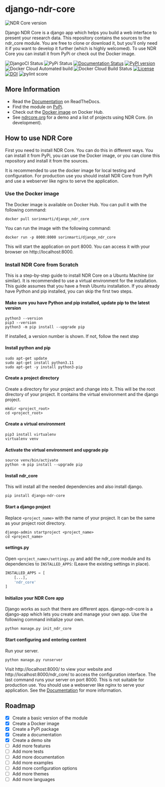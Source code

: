 # django-ndr-core
![NDR Core version](https://img.shields.io/badge/dynamic/json?url=https%3A%2F%2Fraw.githubusercontent.com%2Fsorinmarti%2Fdjango_ndr_core%2Fmaster%2Finfo.json&query=version&label=NDR%20Core%20version)

Django NDR Core is a django app which helps you build a web interface to present your research
data. This repository contains the sources to the ndr_core module. You are free to clone
or download it, but you'll only need it if you want to develop it further (which is
highly welcomed). To use NDR Core you can install it from PyPi or check out the Docker image. 

![DjangoCI Status](https://github.com/sorinmarti/django_ndr_core/actions/workflows/django.yml/badge.svg)
![PyPi Status](https://github.com/sorinmarti/django_ndr_core/actions/workflows/python-publish.yml/badge.svg)
[![Documentation Status](https://readthedocs.org/projects/django-ndr-core/badge/?version=latest)](https://django-ndr-core.readthedocs.io/en/latest/?badge=latest)
[![PyPI version](https://badge.fury.io/py/django-ndr-core.svg)](https://badge.fury.io/py/django-ndr-core)
![Docker Cloud Automated build](https://img.shields.io/docker/cloud/automated/sorinmarti/django-ndr-core)
![Docker Cloud Build Status](https://img.shields.io/docker/cloud/build/sorinmarti/django-ndr-core)
[![License](https://img.shields.io/badge/License-BSD_3--Clause-blue.svg)](https://opensource.org/licenses/BSD-3-Clause)
[![DOI](https://zenodo.org/badge/541529637.svg)](https://zenodo.org/badge/latestdoi/541529637)
![pylint score](https://mperlet.github.io/pybadge/badges/9.48.svg)

## More Information
- Read the [Documentation](https://django-ndr-core.readthedocs.io/en/latest/) on ReadTheDocs.
- Find the module on [PyPi](https://pypi.org/project/django-ndr-core/).
- Check out the [Docker image](https://hub.docker.com/r/sorinmarti/django_ndr_core) on Docker Hub.
- See [ndrcore.org](https://ndrcore.org) for a demo and a list of projects using NDR Core. (in development). 

## How to use NDR Core
First you need to install NDR Core. You can do this in different ways. You can install it from PyPi, you can use the
Docker image, or you can clone this repository and install it from the sources.

It is recommended to use the docker image for local testing and configuration. For production use you should install
NDR Core from PyPi and use a webserver like nginx to serve the application.

### Use the Docker image
The Docker image is available on Docker Hub. You can pull it with the following command:
```shell
docker pull sorinmarti/django_ndr_core
```
You can run the image with the following command:
```shell
docker run -p 8000:8000 sorinmarti/django_ndr_core
```
This will start the application on port 8000. You can access it with your browser on http://localhost:8000.


### Install NDR Core from Scratch
This is a step-by-step guide to install NDR Core on a Ubuntu Machine (or similar). It is recommended to use a virtual environment
for the installation. This guide assumes that you have a fresh Ubuntu installation. If you already have Python and
pip installed, you can skip the first two steps.

#### Make sure you have Python and pip installed, update pip to the latest version
```shell
python3 --version
pip3 --version
python3 -m pip install --upgrade pip
```
If installed, a version number is shown. If not, follow the next step

#### Install python and pip
```shell
sudo apt-get update
sudo apt-get install python3.11
sudo apt-get -y install python3-pip
```

#### Create a project directory
Create a directory for your project and change into it. This will be the root directory of your project.
It contains the virtual environment and the django project.
```shell
mkdir <project_root>
cd <project_root>
```

#### Create a virtual environment
```shell
pip3 install virtualenv 
virtualenv venv 
```

#### Activate the virtual environment and upgrade pip
```shell
source venv/bin/activate
python -m pip install --upgrade pip
```

#### Install ndr_core
This will install all the needed dependencies and also install django.
```shell
pip install django-ndr-core
```

#### Start a django project
Replace `<project_name>` with the name of your project. It can be the same as your project root directory.
```shell
django-admin startproject <project_name>
cd <project_name>
```

#### settings.py
Open ```<project_name>/settings.py``` and add the ndr_core module and its dependencies to ```INSTALLED_APPS```:
(Leave the existing settings in place).

```python
INSTALLED_APPS = [
    [...],
    'ndr_core'
]
```

#### Initialize your NDR Core app
Django works as such that there are different apps. django-ndr-core is a django-app which lets you create and manage your own app. Use the following command initialize your own.

```shell
python manage.py init_ndr_core
```

#### Start configuring and entering content
Run your server.
    
```shell
python manage.py runserver
```

Visit http://localhost:8000/ to view your website and http://localhost:8000/ndr_core/ 
to access the configuration interface. The last command runs your server on port 8000.
This is not suitable for production use. You should use a webserver like nginx to serve
your application. See the [Documentation](https://django-ndr-core.readthedocs.io/en/latest/) for more information.

## Roadmap
- [x] Create a basic version of the module
- [x] Create a Docker image
- [x] Create a PyPi package
- [x] Create a documentation
- [x] Create a demo site
- [ ] Add more features
- [ ] Add more tests
- [ ] Add more documentation
- [ ] Add more examples
- [ ] Add more configuration options
- [ ] Add more themes
- [ ] Add more languages
